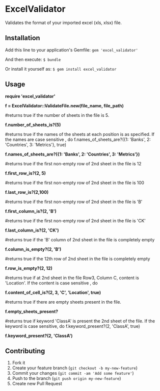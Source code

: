 # ExcelValidator

  Validates the format of your imported excel (xls, xlsx) file.

## Installation

Add this line to your application's Gemfile:
  `gem 'excel_validator'`

And then execute:
  `$ bundle`

Or install it yourself as:
  `$ gem install excel_validator`

## Usage
  **require 'excel_validator'**

  **f = ExcelValidator::ValidateFile.new(file_name, file_path)**

  #returns true if the number of sheets in the file is 5.
  
  **f.number_of_sheets_is?(5)**
  
  #returns true if the names of the sheets at each position is as specified. If the names are case sensitive , do  f.names_of_sheets_are?({1: 'Banks', 2: 'Countries', 3: 'Metrics'}, true)
  
  **f.names_of_sheets_are?({1: 'Banks', 2: 'Countries', 3: 'Metrics'})**
 

  #returns true if the first non-empty row of 2nd sheet in the file is 12

  **f.first_row_is?(2, 5)**

  
  #returns true if the first non-empty row of 2nd sheet in the file is 100
  
  **f.last_row_is?(2,100)**

  
  #returns true if the first non-empty row of 2nd sheet in the file is 'B'
  
  **f.first_column_is?(2, 'B')**
  
  
  #returns true if the first non-empty row of 2nd sheet in the file is 'CK'
  
  **f.last_column_is?(2, 'CK')**

  
  #returns true if the 'B' column of 2nd sheet in the file is completely empty
  
  **f.column_is_empty?(2, 'B')**

  
  #returns true if the 12th row of 2nd sheet in the file is completely empty
  
  **f.row_is_empty?(2, 12)**

  
  #returns true if at 2nd sheet in the file Row3, Column C, content is 'Location'. If the content is case sensitive , do  
  
  **f.content_of_cell_is?(2, 3, 'C', 'Location', true)**

  
  #returns true if there are empty sheets present in the file.
  
  **f.empty_sheets_present?**
  
  
  #returns true if keyword 'ClassA' is present the 2nd sheet of the file. If the keyword is case sensitive, do f.keyword_present?(2, 'ClassA', true)
  
  **f.keyword_present?(2, 'ClassA')**




## Contributing

1. Fork it
2. Create your feature branch (`git checkout -b my-new-feature`)
3. Commit your changes (`git commit -am 'Add some feature'`)
4. Push to the branch (`git push origin my-new-feature`)
5. Create new Pull Request
